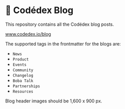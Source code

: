 # 📰 Codédex Blog

This repository contains all the Codédex blog posts.

www.codedex.io/blog

The supported tags in the frontmatter for the blogs are:

- `News`
- `Product`
- `Events`
- `Community`
- `Changelog`
- `Boba Talk`
- `Partnerships`
- `Resources`

Blog header images should be 1,600 x 900 px.
